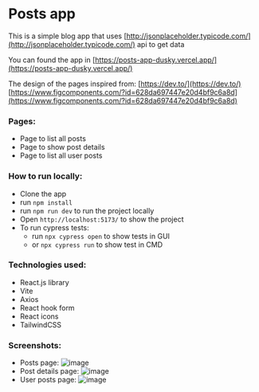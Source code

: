 # Posts app

This is a simple blog app that uses [http://jsonplaceholder.typicode.com/](http://jsonplaceholder.typicode.com/) api to get data

You can found the app in [https://posts-app-dusky.vercel.app/](https://posts-app-dusky.vercel.app/)

The design of the pages inspired from:
[https://dev.to/](https://dev.to/)
[https://www.figcomponents.com/?id=628da697447e20d4bf9c6a8d](https://www.figcomponents.com/?id=628da697447e20d4bf9c6a8d)

### Pages:
- Page to list all posts
- Page to show post details
- Page to list all user posts

### How to run locally:
- Clone the app
- run `npm install`
- run `npm run dev` to run the project locally
- Open `http://localhost:5173/` to show the project
- To run cypress tests:
  - run `npx cypress open` to show tests in GUI
  - or `npx cypress run` to show test in CMD


### Technologies used:
- React.js library
- Vite
- Axios
- React hook form
- React icons
- TailwindCSS

### Screenshots:
- Posts page:
![image](https://user-images.githubusercontent.com/33041250/226511918-0f2e9e54-279e-4074-9183-dcacb2cca4df.png)
- Post details page:
![image](https://user-images.githubusercontent.com/33041250/226511945-95f8652d-bedd-4943-809b-a957046b3656.png)
- User posts page:
![image](https://user-images.githubusercontent.com/33041250/226511969-1661c1d8-8482-45e5-af0f-7643b5d89c67.png)

